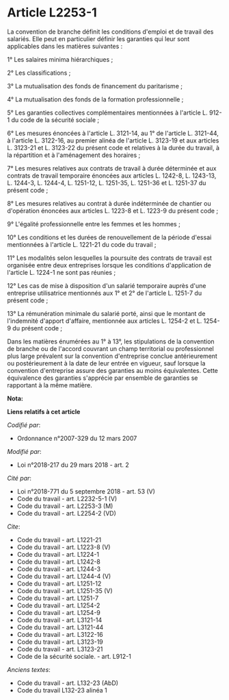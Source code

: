 # Article L2253-1

La convention de branche définit les conditions d'emploi et de travail des salariés. Elle peut en particulier définir les
garanties qui leur sont applicables dans les matières suivantes : 

1° Les salaires minima hiérarchiques ; 

2° Les classifications ; 

3° La mutualisation des fonds de financement du paritarisme ; 

4° La mutualisation des fonds de la formation professionnelle ; 

5° Les garanties collectives complémentaires mentionnées à l'article L. 912-1 du code de la sécurité sociale ; 

6° Les mesures énoncées à l'article L. 3121-14, au 1° de l'article L. 3121-44, à l'article L. 3122-16, au premier alinéa de
l'article L. 3123-19 et aux articles L. 3123-21 et L. 3123-22 du présent code et relatives à la durée du travail, à la
répartition et à l'aménagement des horaires ; 

7° Les mesures relatives aux contrats de travail à durée déterminée et aux contrats de travail temporaire énoncées aux
articles L. 1242-8, L. 1243-13, L. 1244-3, L. 1244-4, L. 1251-12, L. 1251-35, L. 1251-36 et L. 1251-37 du présent code ; 

8° Les mesures relatives au contrat à durée indéterminée de chantier ou d'opération énoncées aux articles L. 1223-8 et L.
1223-9 du présent code ; 

9° L'égalité professionnelle entre les femmes et les hommes ; 

10° Les conditions et les durées de renouvellement de la période d'essai mentionnées à l'article L. 1221-21 du code du
travail ; 

11° Les modalités selon lesquelles la poursuite des contrats de travail est organisée entre deux entreprises lorsque les
conditions d'application de l'article L. 1224-1 ne sont pas réunies ; 

12° Les cas de mise à disposition d'un salarié temporaire auprès d'une entreprise utilisatrice mentionnés aux 1° et 2° de
l'article L. 1251-7 du présent code ; 

13° La rémunération minimale du salarié porté, ainsi que le montant de l'indemnité d'apport d'affaire, mentionnée aux
articles L. 1254-2 et L. 1254-9 du présent code ; 

Dans les matières énumérées au 1° à 13°, les stipulations de la convention de branche ou de l'accord couvrant un champ
territorial ou professionnel plus large prévalent sur la convention d'entreprise conclue antérieurement ou postérieurement à
la date de leur entrée en vigueur, sauf lorsque la convention d'entreprise assure des garanties au moins équivalentes. Cette
équivalence des garanties s'apprécie par ensemble de garanties se rapportant à la même matière.

**Nota:**



**Liens relatifs à cet article**

_Codifié par_:

  - Ordonnance n°2007-329 du 12 mars 2007

_Modifié par_:

  - Loi n°2018-217 du 29 mars 2018 - art. 2

_Cité par_:

  - Loi n°2018-771 du 5 septembre 2018 - art. 53 (V)
  - Code du travail - art. L2232-5-1 (V)
  - Code du travail - art. L2253-3 (M)
  - Code du travail - art. L2254-2 (VD)

_Cite_:

  - Code du travail - art. L1221-21
  - Code du travail - art. L1223-8 (V)
  - Code du travail - art. L1224-1
  - Code du travail - art. L1242-8
  - Code du travail - art. L1244-3
  - Code du travail - art. L1244-4 (V)
  - Code du travail - art. L1251-12
  - Code du travail - art. L1251-35 (V)
  - Code du travail - art. L1251-7
  - Code du travail - art. L1254-2
  - Code du travail - art. L1254-9
  - Code du travail - art. L3121-14
  - Code du travail - art. L3121-44
  - Code du travail - art. L3122-16
  - Code du travail - art. L3123-19
  - Code du travail - art. L3123-21
  - Code de la sécurité sociale. - art. L912-1

_Anciens textes_:

  - Code du travail - art. L132-23 (AbD)
  - Code du travail L132-23 alinéa 1
